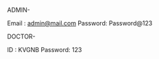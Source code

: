 ADMIN-

Email   : admin@mail.com 
Password: Password@123

DOCTOR-

ID      :  KVGNB
Password:  123


